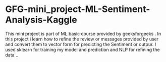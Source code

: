 # GFG-mini_project-ML-Sentiment-Analysis-Kaggle

This mini project is part of ML basic course provided by geeksforgeeks .
In this project i learn how to refine the review or messages provided by user and convert them to vector form for predicting the Sentiment or outpur.
I used sklearn for training my model and prediction and NLP for refining the data ..
